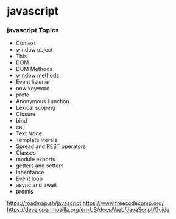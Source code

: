  # javascript

### javascript Topics
<ul>
    <!-- <li>Variables</li>
    <li>Data Types</li>
    <li>Operators</li>
    <li>Conditions</li>
    <li>Ternary operators</li>
    <li>Switch cases</li>
    <li>Value Comparison Operators</li>
    <li>Coercion</li>
    <li>Falsy values</li>
    <li>Fuctions</li> -->
    <li>Context</li>
    <!-- <li>Scopes</li> -->
    <li>window object</li>
    <li>This</li>
    <!-- <li>Array: methods</li> -->
    <!-- <li>Callback</li> -->
    <!-- <li>Arrow functions</li> -->
    <!-- <li>Fill</li>
    <li>Fliter</li>
    <li>Slice: start is include, end is excluded</li>
    <li>Splice</li> -->
    <!-- <li>objects</li> -->
    <!-- <li>For</li>
    <li>while</li>
    <li>do while</li>
    <li>foreach</li>
    <li>forof</li>
    <li>forin</li> -->
    <li>DOM</li>
    <li>DOM Methods</li>
    <li>window methods</li>
    <li>Event listener</li>
    <li>new keyword</li>
    <li>proto</li>
    <li>Anonymous Function</li>
    <li>Lexical scoping</li>
    <li>Closure</li>
    <li>bind</li>
    <li>call</li> 
    <li>Text Node</li>
    <!-- <li>Scope</li> -->
    <li>Template literals </li>
    <!-- <li>maps</li> -->
    <li>Spread and REST operators</li>
    <li>Classes</li>
    <li>module exports</li>
    <li>getters and setters</li>
    <li>Inheritance</li>
    <li>Event loop </li>
    <li>async and await</li>
    <li>promis</li>
</ul>


https://roadmap.sh/javascript
https://www.freecodecamp.org/
https://developer.mozilla.org/en-US/docs/Web/JavaScript/Guide